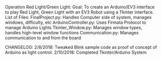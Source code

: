 Operation Red Light/Green Light:
Goal: To create an Arduino/EV3 interface to play Red Light, Green Light with an EV3 Robot using a Tkinter
interface.
List of Files:
FinalProject.py: Handles Computer side of system, manages windows, difficulty, etc
ArduinoController.py: Uses Firmata Protocol to manage Arduino Lights
Tkinter_Window.py: Manages window types, handles high-level window functions
Communication.py: Manages communication to and from the board

CHANGELOG:
2/8/2018: Tweaked Blink sample code as proof of concept of Arduino as light control.
2/10/2018: Completed Tkinter/Arduino System

